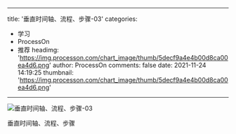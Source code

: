 
---
title: '垂直时间轴、流程、步骤-03'
categories: 
 - 学习
 - ProcessOn
 - 推荐
headimg: 'https://img.processon.com/chart_image/thumb/5decf9a4e4b00d8ca00ea4d6.png'
author: ProcessOn
comments: false
date: 2021-11-24 14:19:25
thumbnail: 'https://img.processon.com/chart_image/thumb/5decf9a4e4b00d8ca00ea4d6.png'
---

<div>   
<img class="thumb" alt="垂直时间轴、流程、步骤-03" src="https://img.processon.com/chart_image/thumb/5decf9a4e4b00d8ca00ea4d6.png" referrerpolicy="no-referrer">
<p>垂直时间轴、流程、步骤</p>  
</div>
            